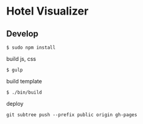 # Hotel Visualizer

## Develop

```
$ sudo npm install
```

build js, css

```
$ gulp
```

build template

```
$ ./bin/build
```

deploy 

```
git subtree push --prefix public origin gh-pages
````
